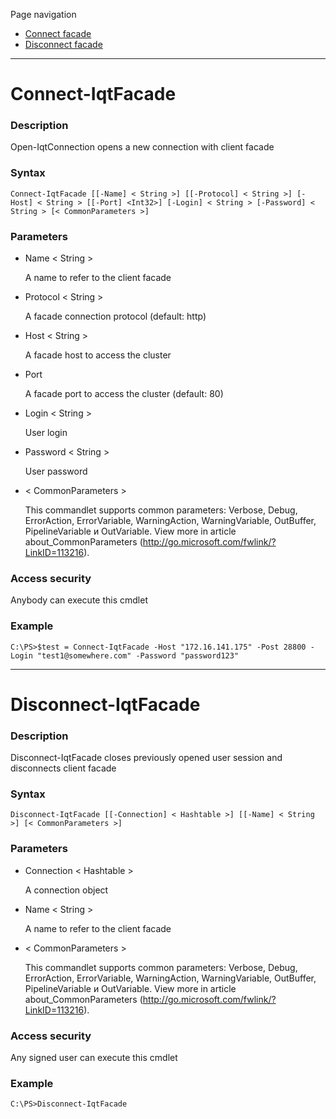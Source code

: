 Page navigation

* [Connect facade](#connect-facade)
* [Disconnect facade](#disconnect-facade)

---

# <a name="connect-facade">Connect-IqtFacade</a>
   
### Description

Open-IqtConnection opens a new connection with client facade
    
### Syntax

    Connect-IqtFacade [[-Name] < String >] [[-Protocol] < String >] [-Host] < String > [[-Port] <Int32>] [-Login] < String > [-Password] < String > [< CommonParameters >]
    
### Parameters

- Name < String >

    A name to refer to the client facade
        
- Protocol < String >

    A facade connection protocol (default: http)
        
- Host < String >

    A facade host to access the cluster
        
- Port <Int32>
    
    A facade port to access the cluster (default: 80)
        
- Login < String >
    
    User login
        
- Password < String >
    
    User password

- < CommonParameters >

    This commandlet supports common parameters: Verbose, Debug,
    ErrorAction, ErrorVariable, WarningAction, WarningVariable,
    OutBuffer, PipelineVariable и OutVariable. View more in article 
    about_CommonParameters (http://go.microsoft.com/fwlink/?LinkID=113216). 
    
### Access security 

Anybody can execute this cmdlet

### Example
    
    C:\PS>$test = Connect-IqtFacade -Host "172.16.141.175" -Post 28800 -Login "test1@somewhere.com" -Password "password123"

---

# <a name="disconnect-facade">Disconnect-IqtFacade</a>
   
### Description

Disconnect-IqtFacade closes previously opened user session and disconnects client facade
    
### Syntax

    Disconnect-IqtFacade [[-Connection] < Hashtable >] [[-Name] < String >] [< CommonParameters >]
    
### Parameters

- Connection < Hashtable >

	A connection object

- Name < String >

    A name to refer to the client facade

- < CommonParameters >

    This commandlet supports common parameters: Verbose, Debug,
    ErrorAction, ErrorVariable, WarningAction, WarningVariable,
    OutBuffer, PipelineVariable и OutVariable. View more in article 
    about_CommonParameters (http://go.microsoft.com/fwlink/?LinkID=113216). 
    
### Access security 

Any signed user can execute this cmdlet

### Example
    
    C:\PS>Disconnect-IqtFacade